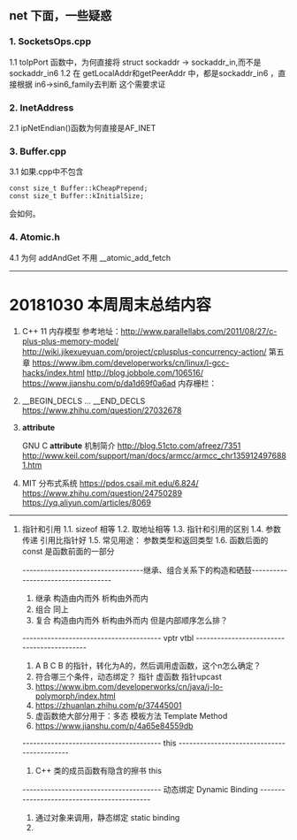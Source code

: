 ## net 下面，一些疑惑

### 1. SocketsOps.cpp
1.1 toIpPort 函数中，为何直接将 struct sockaddr -> sockaddr_in,而不是 sockaddr_in6
1.2 在 getLocalAddr和getPeerAddr 中，都是sockaddr_in6 ，直接根据 in6->sin6_family去判断
这个需要求证

### 2. InetAddress
2.1 ipNetEndian()函数为何直接是AF_INET

### 3. Buffer.cpp
3.1 如果.cpp中不包含 
```
const size_t Buffer::kCheapPrepend;
const size_t Buffer::kInitialSize;
```
会如何。

### 4. Atomic.h
4.1 为何 addAndGet 不用 __atomic_add_fetch




---------------------------------------------------------
# 20181030 本周周末总结内容
1. C++ 11 内存模型
   参考地址：http://www.parallellabs.com/2011/08/27/c-plus-plus-memory-model/
   http://wiki.jikexueyuan.com/project/cplusplus-concurrency-action/  第五章
   https://www.ibm.com/developerworks/cn/linux/l-gcc-hacks/index.html
   http://blog.jobbole.com/106516/
   https://www.jianshu.com/p/da1d69f0a6ad
    内存栅栏：

2. __BEGIN_DECLS  ... __END_DECLS
    https://www.zhihu.com/question/27032678

3. __attribute__
   
   GNU C __attribute__ 机制简介
   http://blog.51cto.com/afreez/7351
   http://www.keil.com/support/man/docs/armcc/armcc_chr1359124976881.htm
   

4. MIT 分布式系统 
   https://pdos.csail.mit.edu/6.824/
   https://www.zhihu.com/question/24750289
   https://yq.aliyun.com/articles/8069

--------------------------------------------------------------------
1. 指针和引用
   1.1. sizeof 相等
   1.2. 取地址相等
   1.3. 指针和引用的区别
   1.4. 参数传递 引用比指针好
   1.5. 常见用途： 参数类型和返回类型
   1.6. 函数后面的const 是函数前面的一部分
   

   ----------------------------------继承、组合关系下的构造和硒鼓-----------------------------------
   1. 继承 构造由内而外  析构由外而内
   2. 组合 同上
   3. 复合 构造由内而外  析构由外而内  但是内部顺序怎么排？
   
   --------------------------------------- vptr vtbl  -------------------------------------------
   1. A B C   B 的指针，转化为A的，然后调用虚函数，这个n怎么确定？
   2. 符合哪三个条件，动态绑定？ 指针 虚函数 指针upcast
   3. https://www.ibm.com/developerworks/cn/java/j-lo-polymorph/index.html
   4. https://zhuanlan.zhihu.com/p/37445001
   5. 虚函数绝大部分用于：多态 模板方法 Template Method
   6. https://www.jianshu.com/p/4a65e84559db

   --------------------------------------- this  -------------------------------------------
    1. C++ 类的成员函数有隐含的擦书 this


   --------------------------------------- 动态绑定 Dynamic Binding  -------------------------------------------
   1. 通过对象来调用，静态绑定 static binding
   2. 